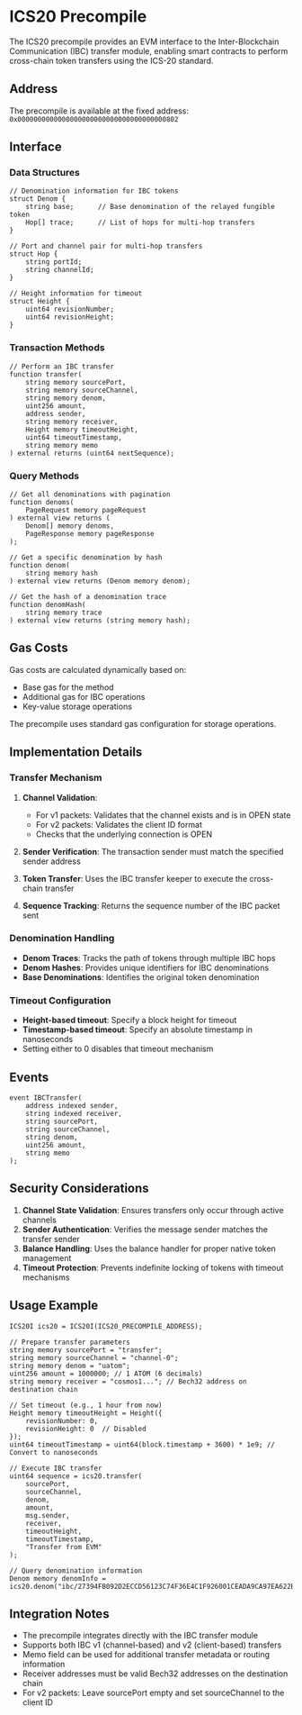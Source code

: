 # ICS20 Precompile

The ICS20 precompile provides an EVM interface to the Inter-Blockchain Communication (IBC) transfer module,
enabling smart contracts to perform cross-chain token transfers using the ICS-20 standard.

## Address

The precompile is available at the fixed address: `0x0000000000000000000000000000000000000802`

## Interface

### Data Structures

```solidity
// Denomination information for IBC tokens
struct Denom {
    string base;      // Base denomination of the relayed fungible token
    Hop[] trace;      // List of hops for multi-hop transfers
}

// Port and channel pair for multi-hop transfers
struct Hop {
    string portId;
    string channelId;
}

// Height information for timeout
struct Height {
    uint64 revisionNumber;
    uint64 revisionHeight;
}
```

### Transaction Methods

```solidity
// Perform an IBC transfer
function transfer(
    string memory sourcePort,
    string memory sourceChannel,
    string memory denom,
    uint256 amount,
    address sender,
    string memory receiver,
    Height memory timeoutHeight,
    uint64 timeoutTimestamp,
    string memory memo
) external returns (uint64 nextSequence);
```

### Query Methods

```solidity
// Get all denominations with pagination
function denoms(
    PageRequest memory pageRequest
) external view returns (
    Denom[] memory denoms,
    PageResponse memory pageResponse
);

// Get a specific denomination by hash
function denom(
    string memory hash
) external view returns (Denom memory denom);

// Get the hash of a denomination trace
function denomHash(
    string memory trace
) external view returns (string memory hash);
```

## Gas Costs

Gas costs are calculated dynamically based on:

- Base gas for the method
- Additional gas for IBC operations
- Key-value storage operations

The precompile uses standard gas configuration for storage operations.

## Implementation Details

### Transfer Mechanism

1. **Channel Validation**:
   - For v1 packets: Validates that the channel exists and is in OPEN state
   - For v2 packets: Validates the client ID format
   - Checks that the underlying connection is OPEN

2. **Sender Verification**: The transaction sender must match the specified sender address

3. **Token Transfer**: Uses the IBC transfer keeper to execute the cross-chain transfer

4. **Sequence Tracking**: Returns the sequence number of the IBC packet sent

### Denomination Handling

- **Denom Traces**: Tracks the path of tokens through multiple IBC hops
- **Denom Hashes**: Provides unique identifiers for IBC denominations
- **Base Denominations**: Identifies the original token denomination

### Timeout Configuration

- **Height-based timeout**: Specify a block height for timeout
- **Timestamp-based timeout**: Specify an absolute timestamp in nanoseconds
- Setting either to 0 disables that timeout mechanism

## Events

```solidity
event IBCTransfer(
    address indexed sender,
    string indexed receiver,
    string sourcePort,
    string sourceChannel,
    string denom,
    uint256 amount,
    string memo
);
```

## Security Considerations

1. **Channel State Validation**: Ensures transfers only occur through active channels
2. **Sender Authentication**: Verifies the message sender matches the transfer sender
3. **Balance Handling**: Uses the balance handler for proper native token management
4. **Timeout Protection**: Prevents indefinite locking of tokens with timeout mechanisms

## Usage Example

```solidity
ICS20I ics20 = ICS20I(ICS20_PRECOMPILE_ADDRESS);

// Prepare transfer parameters
string memory sourcePort = "transfer";
string memory sourceChannel = "channel-0";
string memory denom = "uatom";
uint256 amount = 1000000; // 1 ATOM (6 decimals)
string memory receiver = "cosmos1..."; // Bech32 address on destination chain

// Set timeout (e.g., 1 hour from now)
Height memory timeoutHeight = Height({
    revisionNumber: 0,
    revisionHeight: 0  // Disabled
});
uint64 timeoutTimestamp = uint64(block.timestamp + 3600) * 1e9; // Convert to nanoseconds

// Execute IBC transfer
uint64 sequence = ics20.transfer(
    sourcePort,
    sourceChannel,
    denom,
    amount,
    msg.sender,
    receiver,
    timeoutHeight,
    timeoutTimestamp,
    "Transfer from EVM"
);

// Query denomination information
Denom memory denomInfo = ics20.denom("ibc/27394FB092D2ECCD56123C74F36E4C1F926001CEADA9CA97EA622B25F41E5EB2");
```

## Integration Notes

- The precompile integrates directly with the IBC transfer module
- Supports both IBC v1 (channel-based) and v2 (client-based) transfers
- Memo field can be used for additional transfer metadata or routing information
- Receiver addresses must be valid Bech32 addresses on the destination chain
- For v2 packets: Leave sourcePort empty and set sourceChannel to the client ID
